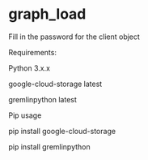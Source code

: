 # graph_load

Fill in the password for the client object

Requirements:

Python 3.x.x

google-cloud-storage latest

gremlinpython latest


Pip usage

pip install google-cloud-storage

pip install gremlinpython
